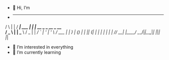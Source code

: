 - 👋 Hi, I’m
-   _    _   ____        _ _                    
   / \  | | / ___|  ___ | | |_ __ _ _ __  _ __  
  / _ \ | | \___ \ / _ \| | __/ _` | '_ \| '_ \ 
 / ___ \| |  ___) | (_) | | || (_| | | | | | | |
/_/   \_\_| |____/ \___/|_|\__\__,_|_| |_|_| |_|
- 👀 I’m interested in everything
- 🌱 I’m currently learning 
